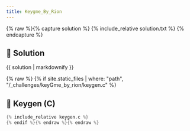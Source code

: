 ```yaml
---
title: Keygme_By_Rion
---
```


{% raw %}{% capture solution %}
{% include_relative solution.txt %}
{% endcapture %}

## 📝 Solution

{{ solution | markdownify }}

{% raw %}
{% if site.static_files | where: "path", "/_challenges/keyGme_by_rion/keygen.c" %}
## 🔑 Keygen (C)

```c
{% include_relative keygen.c %}
{% endif %}{% endraw %}{% endraw %}
